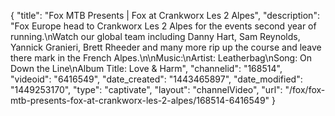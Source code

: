 {
    "title": "Fox MTB Presents |  Fox at Crankworx Les 2 Alpes",
    "description": "Fox Europe head to Crankworx Les 2 Alpes for the events second year of running.\nWatch our global team including Danny Hart, Sam Reynolds, Yannick Granieri, Brett Rheeder and many more rip up the course and leave there mark in the French Alpes.\n\nMusic:\nArtist: Leatherbag\nSong: On Down the Line\nAlbum Title: Love & Harm",
    "channelid": "168514",
    "videoid": "6416549",
    "date_created": "1443465897",
    "date_modified": "1449253170",
    "type": "captivate",
    "layout": "channelVideo",
    "url": "\/fox\/fox-mtb-presents-fox-at-crankworx-les-2-alpes\/168514-6416549"
}